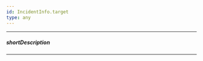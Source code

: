 ```yaml
---
id: IncidentInfo.target
type: any
---
```

---
##### shortDescription
<!-- Description goes here -->

---
<!-- Description goes here -->